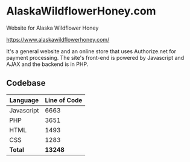 AlaskaWildflowerHoney.com
=========================

Website for Alaska Wildflower Honey

https://www.alaskawildflowerhoney.com/

It's a general website and an online store that uses Authorize.net for payment processing. The site's front-end is powered by Javascript and AJAX and the backend is in PHP.

Codebase
-------------------

| Language  | Line of Code |
| ------------- | ------------- |
| Javascript  | 6663  |
| PHP  | 3651  |
| HTML  | 1493  |
| CSS  | 1283  |
| **Total** | **13248** |
